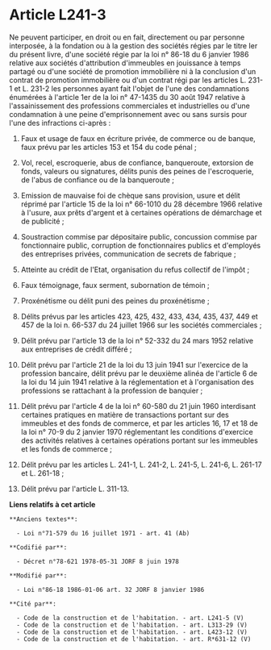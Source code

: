 # Article L241-3

Ne peuvent participer, en droit ou en fait, directement ou par personne interposée, à la fondation ou à la gestion des
sociétés régies par le titre Ier du présent livre, d'une société régie par la loi n° 86-18 du 6 janvier 1986 relative aux
sociétés d'attribution d'immeubles en jouissance à temps partagé ou d'une société de promotion immobilière ni à la conclusion
d'un contrat de promotion immobilière ou d'un contrat régi par les articles L. 231-1 et L. 231-2 les personnes ayant fait
l'objet de l'une des condamnations énumérées à l'article 1er de la loi n° 47-1435 du 30 août 1947 relative à l'assainissement
des professions commerciales et industrielles ou d'une condamnation à une peine d'emprisonnement avec ou sans sursis pour
l'une des infractions ci-après :

1. Faux et usage de faux en écriture privée, de commerce ou de banque, faux prévu par les articles 153 et 154 du code pénal ;

2. Vol, recel, escroquerie, abus de confiance, banqueroute, extorsion de fonds, valeurs ou signatures, délits punis des
peines de l'escroquerie, de l'abus de confiance ou de la banqueroute ;

3. Emission de mauvaise foi de chèque sans provision, usure et délit réprimé par l'article 15 de la loi n° 66-1010 du 28
décembre 1966 relative à l'usure, aux prêts d'argent et à certaines opérations de démarchage et de publicité ;

4. Soustraction commise par dépositaire public, concussion commise par fonctionnaire public, corruption de fonctionnaires
publics et d'employés des entreprises privées, communication de secrets de fabrique ;

5. Atteinte au crédit de l'Etat, organisation du refus collectif de l'impôt ;

6. Faux témoignage, faux serment, subornation de témoin ;

7. Proxénétisme ou délit puni des peines du proxénétisme ;

8. Délits prévus par les articles 423, 425, 432, 433, 434, 435, 437, 449 et 457 de la loi n. 66-537 du 24 juillet 1966 sur
les sociétés commerciales ;

9. Délit prévu par l'article 13 de la loi n° 52-332 du 24 mars 1952 relative aux entreprises de crédit différé ;

10. Délit prévu par l'article 21 de la loi du 13 juin 1941 sur l'exercice de la profession bancaire, délit prévu par le
deuxième alinéa de l'article 6 de la loi du 14 juin 1941 relative à la réglementation et à l'organisation des professions se
rattachant à la profession de banquier ;

11. Délit prévu par l'article 4 de la loi n° 60-580 du 21 juin 1960 interdisant certaines pratiques en matière de
transactions portant sur des immeubles et des fonds de commerce, et par les articles 16, 17 et 18 de la loi n° 70-9 du 2
janvier 1970 réglementant les conditions d'exercice des activités relatives à certaines opérations portant sur les immeubles
et les fonds de commerce ;

12. Délit prévu par les articles L. 241-1, L. 241-2, L. 241-5, L. 241-6, L. 261-17 et L. 261-18 ;

13. Délit prévu par l'article L. 311-13.

**Liens relatifs à cet article**

	**Anciens textes**:

	  - Loi n°71-579 du 16 juillet 1971 - art. 41 (Ab)

	**Codifié par**:

	  - Décret n°78-621 1978-05-31 JORF 8 juin 1978

	**Modifié par**:

	  - Loi n°86-18 1986-01-06 art. 32 JORF 8 janvier 1986

	**Cité par**:

	  - Code de la construction et de l'habitation. - art. L241-5 (V)
	  - Code de la construction et de l'habitation. - art. L313-29 (V)
	  - Code de la construction et de l'habitation. - art. L423-12 (V)
	  - Code de la construction et de l'habitation. - art. R*631-12 (V)
